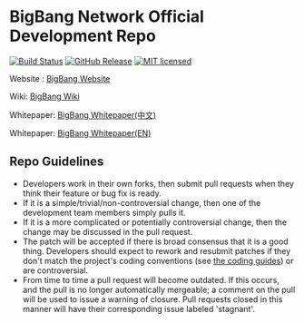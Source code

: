 
# BigBang Network Official Development Repo

[![Build Status](https://api.travis-ci.org/BigBang-Foundation/BigBang.svg?branch=master)](https://travis-ci.com/BigBang-Foundation/BigBang)
[![GitHub Release](https://img.shields.io/github/release/BigBang-Foundation/BigBang/all.svg)](https://github.com/BigBang-Foundation/BigBang/releases)
[![MIT licensed](https://img.shields.io/github/license/BigBang-Foundation/BigBang)](https://raw.githubusercontent.com/BigBang-Foundation/BigBang/master/LICENSE)

Website : [BigBang Website](https://www.bigbangcore.com)

Wiki: [BigBang Wiki](https://github.com/BigBang-Foundation/BigBang/wiki)

Whitepaper: [BigBang Whitepaper(中文)](https://www.bigbangcore.com/whitepaper/BigBang_Technical_WhitePaper.pdf)

Whitepaper: [BigBang Whitepaper(EN)](https://www.bigbangcore.com/whitepaper/BigBang_Technical_WhitePaper_EN.pdf)

## Repo Guidelines

* Developers work in their own forks, then submit pull requests when they think their feature or bug fix is ready.
* If it is a simple/trivial/non-controversial change, then one of the development team members simply pulls it.
* If it is a more complicated or potentially controversial change, then the change may be discussed in the pull request.
* The patch will be accepted if there is broad consensus that it is a good thing. Developers should expect to rework and resubmit patches if they don't match the project's coding conventions (see [the coding guides](https://github.com/BigBang-Foundation/BigBang/wiki/BigBang-Open-source-Style-Guides)) or are controversial.
* From time to time a pull request will become outdated. If this occurs, and the pull is no longer automatically mergeable; a comment on the pull will be used to issue a warning of closure.  Pull requests closed in this manner will have their corresponding issue labeled 'stagnant'.
